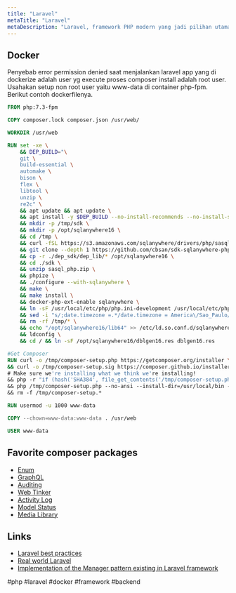 ```yaml
---
title: "Laravel"
metaTitle: "Laravel"
metaDescription: "Laravel, framework PHP modern yang jadi pilihan utama saya"
---
```


## Docker

Penyebab error permission denied saat menjalankan laravel app yang di dockerize adalah user yg execute proses composer install adalah root user.
Usahakan setup non root user yaitu www-data di container php-fpm. Berikut contoh dockerfilenya.

```Dockerfile
FROM php:7.3-fpm

COPY composer.lock composer.json /usr/web/

WORKDIR /usr/web

RUN set -xe \
	&& DEP_BUILD="\
	git \
	build-essential \
	automake \
	bison \
	flex \
	libtool \
	unzip \
	re2c" \
	&& apt update && apt update \
	&& apt install -y $DEP_BUILD --no-install-recommends --no-install-suggests \
	&& mkdir -p /tmp/sdk \
	&& mkdir -p /opt/sqlanywhere16 \
	&& cd /tmp \
	&& curl -fSL https://s3.amazonaws.com/sqlanywhere/drivers/php/sasql_php.zip -o ./sdk/sasql_php.zip \
	&& git clone --depth 1 https://github.com/cbsan/sdk-sqlanywhere-php.git dep_sdk \
	&& cp -r ./dep_sdk/dep_lib/* /opt/sqlanywhere16 \
	&& cd ./sdk \
	&& unzip sasql_php.zip \
	&& phpize \
	&& ./configure --with-sqlanywhere \
	&& make \
	&& make install \
	&& docker-php-ext-enable sqlanywhere \
	&& ln -sF /usr/local/etc/php/php.ini-development /usr/local/etc/php/php.ini \
	&& sed -i "s/;date.timezone =.*/date.timezone = America\/Sao_Paulo/" /usr/local/etc/php/php.ini \
	&& rm -rf /tmp/* \
	&& echo "/opt/sqlanywhere16/lib64" >> /etc/ld.so.conf.d/sqlanywhere16.conf \
	&& ldconfig \
	&& cd / && ln -sF /opt/sqlanywhere16/dblgen16.res dblgen16.res

#Get Composer
RUN curl -o /tmp/composer-setup.php https://getcomposer.org/installer \
&& curl -o /tmp/composer-setup.sig https://composer.github.io/installer.sig \
# Make sure we're installing what we think we're installing!
&& php -r "if (hash('SHA384', file_get_contents('/tmp/composer-setup.php')) !== trim(file_get_contents('/tmp/composer-setup.sig'))) { unlink('/tmp/composer-setup.php'); echo 'Invalid installer' . PHP_EOL; exit(1); }" \
&& php /tmp/composer-setup.php --no-ansi --install-dir=/usr/local/bin --filename=composer --snapshot \
&& rm -f /tmp/composer-setup.*

RUN usermod -u 1000 www-data

COPY --chown=www-data:www-data . /usr/web

USER www-data
```

## Favorite composer packages

- [Enum](https://github.com/BenSampo/laravel-enum)
- [GraphQL](https://github.com/rebing/graphql-laravel)
- [Auditing](https://github.com/owen-it/laravel-auditing)
- [Web Tinker](https://github.com/spatie/laravel-web-tinker)
- [Activity Log](https://github.com/spatie/laravel-activitylog)
- [Model Status](https://github.com/spatie/laravel-model-status)
- [Media Library](https://github.com/spatie/laravel-medialibrary)

## Links

- [Laravel best practices](https://github.com/alexeymezenin/laravel-best-practices)
- [Real world Laravel](https://notebook.wayanjimmy.xyz/programming/real-world-laravel)
- [Implementation of the Manager pattern existing in Laravel framework](https://github.com/DeGraciaMathieu/Manager)

#php #laravel #docker #framework #backend
